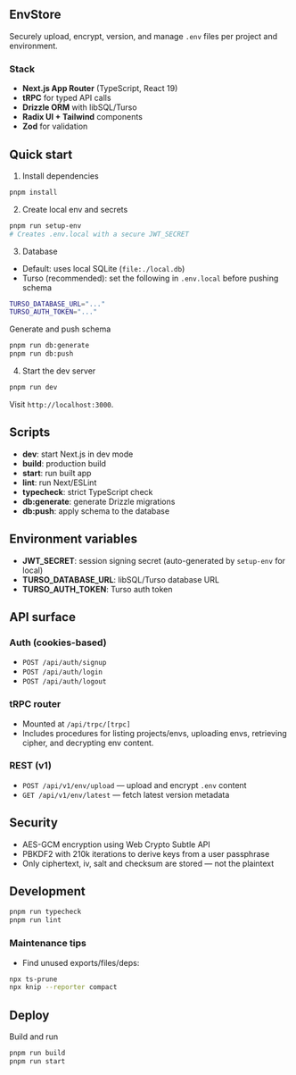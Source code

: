 ## EnvStore

Securely upload, encrypt, version, and manage `.env` files per project and environment.

### Stack

- **Next.js App Router** (TypeScript, React 19)
- **tRPC** for typed API calls
- **Drizzle ORM** with libSQL/Turso
- **Radix UI + Tailwind** components
- **Zod** for validation

## Quick start

1. Install dependencies

```bash
pnpm install
```

2. Create local env and secrets

```bash
pnpm run setup-env
# Creates .env.local with a secure JWT_SECRET
```

3. Database

- Default: uses local SQLite (`file:./local.db`)
- Turso (recommended): set the following in `.env.local` before pushing schema

```bash
TURSO_DATABASE_URL="..."
TURSO_AUTH_TOKEN="..."
```

Generate and push schema

```bash
pnpm run db:generate
pnpm run db:push
```

4. Start the dev server

```bash
pnpm run dev
```

Visit `http://localhost:3000`.

## Scripts

- **dev**: start Next.js in dev mode
- **build**: production build
- **start**: run built app
- **lint**: run Next/ESLint
- **typecheck**: strict TypeScript check
- **db:generate**: generate Drizzle migrations
- **db:push**: apply schema to the database

## Environment variables

- **JWT_SECRET**: session signing secret (auto-generated by `setup-env` for local)
- **TURSO_DATABASE_URL**: libSQL/Turso database URL
- **TURSO_AUTH_TOKEN**: Turso auth token

## API surface

### Auth (cookies-based)

- `POST /api/auth/signup`
- `POST /api/auth/login`
- `POST /api/auth/logout`

### tRPC router

- Mounted at `/api/trpc/[trpc]`
- Includes procedures for listing projects/envs, uploading envs, retrieving cipher, and decrypting env content.

### REST (v1)

- `POST /api/v1/env/upload` — upload and encrypt `.env` content
- `GET /api/v1/env/latest` — fetch latest version metadata

## Security

- AES-GCM encryption using Web Crypto Subtle API
- PBKDF2 with 210k iterations to derive keys from a user passphrase
- Only ciphertext, iv, salt and checksum are stored — not the plaintext

## Development

```bash
pnpm run typecheck
pnpm run lint
```

### Maintenance tips

- Find unused exports/files/deps:

```bash
npx ts-prune
npx knip --reporter compact
```

## Deploy

Build and run

```bash
pnpm run build
pnpm run start
```
